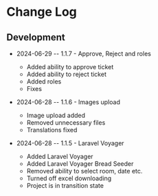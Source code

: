 # Change Log

## Development

* 2024-06-29 -- 1.1.7 - Approve, Reject and roles
  * Added ability to approve ticket
  * Added ability to reject ticket
  * Added roles
  * Fixes

* 2024-06-28 -- 1.1.6 - Images upload
  * Image upload added
  * Removed unnecessary files
  * Translations fixed 

* 2024-06-28 -- 1.1.5 - Laravel Voyager
  * Added Laravel Voyager
  * Added Laravel Voyager Bread Seeder
  * Removed ability to select room, date etc.
  * Turned off excel downloading
  * Project is in transition state